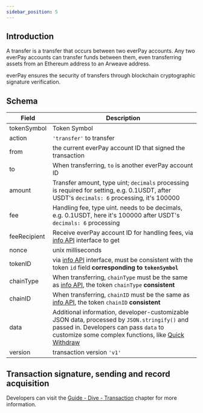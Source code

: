 ```yaml
---
sidebar_position: 5
---
```


## Introduction

A transfer is a transfer that occurs between two everPay accounts. Any two everPay accounts can transfer funds between them, even transferring assets from an Ethereum address to an Arweave address.

everPay ensures the security of transfers through blockchain cryptographic signature verification.

## Schema
|Field|Description|
|---|---|
|tokenSymbol|Token Symbol|
|action|`'transfer'` to transfer|
|from|the current everPay account ID that signed the transaction|
|to|When transferring, `to` is another everPay account ID|
|amount|Transfer amount, type uint; `decimals` processing is required for setting, e.g. 0.1USDT, after USDT's `decimals: 6` processing, it's 100000|
|fee| Handling fee, type uint. needs to be decimals, e.g. 0.1USDT, here it's 100000 after USDT's `decimals: 6` processing |
|feeRecipient|Receive everPay account ID for handling fees, via [info API](../../sdk/server-api/basic-api/info) interface to get|
|nonce|unix milliseconds|
|tokenID|via [info API](../../sdk/server-api/basic-api/info) interface, must be consistent with the token `id` field **corresponding to `tokenSymbol`**|
|chainType|When transferring, `chainType` must be the same as [info API](../../sdk/server-api/basic-api/info), the token `chainType` **consistent**|
|chainID|When transferring, `chainID` must be the same as [info API](../../sdk/server-api/basic-api/info), the token `chainID` **consistent**|
|data|Additional information, developer-customizable JSON data, processed by `JSON.stringify()` and passed in. Developers can pass `data` to customize some complex functions, like [Quick Withdraw](./withdraw#quick-withdrawal-data-field-description)|
|version|transaction version `'v1'`|

## Transaction signature, sending and record acquisition
Developers can visit the [Guide - Dive - Transaction](./transaction#messagedata) chapter for more information.
